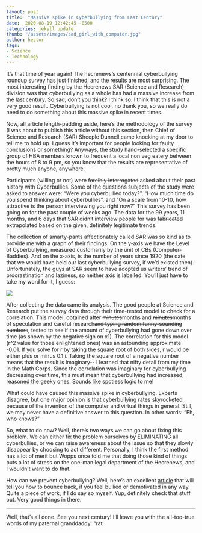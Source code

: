 ```yaml
---
layout: post
title:  "Massive spike in Cyberbullying from Last Century"
date:  2020-08-19 12:42:45 -0500
categories: jekyll update
thumb: "/assets/images/sad_girl_with_computer.jpg"
author: hector
tags:
- Science
- Technology
---
```


It’s that time of year again! The hecrenews’s centennial cyberbullying roundup survey has just finished, and the results are most surprising. The most interesting finding by the Hecrenews SAR (Science and Research) division was that cyberbullying as a whole has had a massive increase from the last century. So sad, don’t you think? I think so. I think that this is not a very good result. Cyberbullying is not cool, no thank you, so we really do need to do something about this massive spike in recent times. 

Now, all article length-padding aside, here’s the methodology of the survey (I was about to publish this article without this section, then Chief of Science and Research (SAR) Sheeple Dunnell came knocking at my door to tell me to hold up. I guess it’s important for people looking for faulty conclusions or something? Anyways, the study hand-selected a specific group of HBA members known to frequent a local non veg eatery between the hours of 8 to 9 pm, so you know that the results are representative of pretty much anyone, anywhere.

Participants (willing or not) were ~~forcibly interrogated~~ asked about their past history with Cyberbullies. Some of the questions subjects of the study were asked to answer were: “Were you cyberbullied today?”, “How much time do you spend thinking about cyberbullies”, and “On a scale from 10-10, how attractive is the person interviewing you right now?” This survey has been going on for the past couple of weeks ago. The data for the 99 years, 11 months, and 6 days that SAR didn’t interview people for was ~~fabricated~~ extrapolated based on the given, definitely legitimate trends. 

The collection of smarty-pants affectionately called SAR was so kind as to provide me with a graph of their findings. On the y-axis we have the Level of Cyberbullying, measured customarily by the unit of CBs (Computer-Baddies). And on the x-axis, is the number of years since 1920 (the date that we would have held our last cyberbullying survey, if we’d existed then). Unfortunately, the guys at SAR seem to have adopted us writers’ trend of procrastination and laziness, so neither axis is labelled. You’ll just have to take my word for it, I guess:

![](https://hecrenews.github.io/assets/images/cbs_vs_years_since_1920_graph.JPG)

After collecting the data came its analysis. The good people at Science and Research put the survey data through their time-tested model to check for a correlation. This model, obtained after ~~minutes~~months and ~~minutes~~months of speculation and careful research~~and typing random funny-sounding numbers~~, tested to see if the amount of cyberbullying had gone down over time (as shown by the negative sign on x1). The correlation for this model (r^2 value for those enlightened ones) was an astounding approximate -0.01. If you solve for r by taking the square root of both sides, r would be either plus or minus 0.1 i. Taking the square root of a negative number means that the result is imaginary-- I learned that nifty detail from my time in the Math Corps. Since the correlation was imaginary for cyberbullying decreasing over time, this must mean that cyberbullying had increased, reasoned the geeky ones. Sounds like spotless logic to me!

What could have caused this massive spike in cyberbullying. Experts disagree, but one major opinion is that cyberbullying rates skyrocketed because of the invention of the computer and virtual things in general. Still, we may never have a definitive answer to this question. In other words: “Eh, who knows?”

So, what to do now? Well, there’s two ways we can go about fixing this problem. We can either fix the problem ourselves by ELIMINATING all cyberbullies, or we can raise awareness about the issue so that they slowly disappear by choosing to act different. Personally, I think the first method has a lot of merit but Wopps once told me that doing those kind of things puts a lot of stress on the one-man legal department of the Hecrenews, and I wouldn’t want to do that.

How can we prevent cyberbullying? Well, here’s an excellent [article](https://melnewzers.blogspot.com/2020/07/how-to-stay-positive-when-people.html) that will tell you how to bounce back, if you feel bullied or demotivated in any way. Quite a piece of work, if I do say so myself. Yup, definitely check that stuff out. Very good things in there.


---

Well, that’s all done. See you next century! I’ll leave you with the all-too-true words of my paternal granddaddy: “rat

